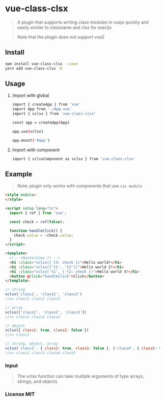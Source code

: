 # vue-class-clsx

> A plugin that supports writing class modules in vuejs quickly and easily similar to classname and clsx for reactjs

> Note that the plugin does not support vue2

## Install

```sh
npm install vue-class-clsx --save
yarn add vue-class-clsx -D
```

## Usage

1. Import with global

   ```sh
   import { createApp } from 'vue'
   import App from './App.vue'
   import { vclsx } from 'vue-class-clsx'

   const app = createApp(App)

   app.use(vclsx)

   app.mount('#app')
   ```

2. Import with component
   ```sh
   import { vclsxComponent as vclsx } from 'vue-class-clsx'
   ```

## Example
>Note: plugin only works with components that use `css module`
```html
<style module>
</style>
```

```html
<script setup lang="ts">
  import { ref } from 'vue';

  const check = ref(false);

  function handleClick() {
    check.value = !check.value;
  }
</script>
```

```html
<template>
  <!-- <RouterView /> -->
  <h1 :class="vclsx({ t3: check })">Hello world!</h1>
  <h1 :class="vclsx(['t1', 't2'])">Hello world 2!</h1>
  <h1 :class="vclsx('t1', { t2: check })">Hello world 3!</h1>
  <button @click="handleClick">Click</button>
</template>
```

```javascript
// string
vclsx('class1', 'class2', 'class3')
//=> class1 class2 class3

// array
vclsx(['class1', 'class2', 'class3'])
//=> class1 class2 class3

// object
vclsx({ class1: true, class2: false })
//=> class1 

// string, object, array
vclsx('class1', { class2: true, class3: false }, ['class4', { class5: true }])
//=> class1 class2 class4 class5
```

### Input
> The vclsx function can take multiple arguments of type arrays, strings, and objects

### License MIT